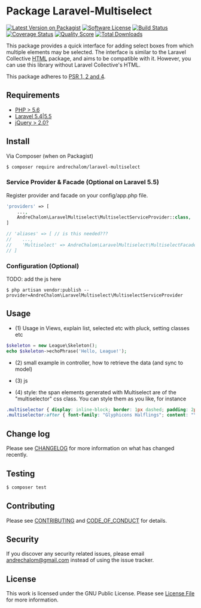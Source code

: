 # Package Laravel-Multiselect

[![Latest Version on Packagist][ico-version]][link-packagist]
[![Software License][ico-license]](LICENSE)
[![Build Status][ico-travis]][link-travis]
[![Coverage Status][ico-scrutinizer]][link-scrutinizer]
[![Quality Score][ico-code-quality]][link-code-quality]
[![Total Downloads][ico-downloads]][link-downloads]

This package provides a quick interface for adding select boxes from which multiple elements may be selected.
The interface is similar to the Laravel Collective [HTML](https://github.com/LaravelCollective/html/) package,
and aims to be compatible with it. However, you can use this library without Laravel Collective's HTML.

This package adheres to [PSR 1, 2 and 4](http://www.php-fig.org/psr/).

## Requirements

- [PHP > 5.6](http://php.net)
- [Laravel 5.4|5.5](https://github.com/laravel/framework)
- [jQuery > 2.0?](http://jquery.com)

## Install

Via Composer (when on Packagist)

``` bash
$ composer require andrechalom/laravel-multiselect
```

### Service Provider & Facade (Optional on Laravel 5.5)

Register provider and facade on your config/app.php file.

```php
'providers' => [
    ...,
    AndreChalom\LaravelMultiselect\MultiselectServiceProvider::class,
]

// 'aliases' => [ // is this needed???
//    ...,
//    'Multiselect' => AndreChalom\LaravelMultiselect\MultiselectFacade::class,
// ]
```

### Configuration (Optional)

TODO: add the js here
```
$ php artisan vendor:publish --provider=AndreChalom\LaravelMultiselect\MultiselectServiceProvider
```

## Usage

- (1) Usage in Views, explain list, selected etc with pluck, setting classes etc
``` php
$skeleton = new League\Skeleton();
echo $skeleton->echoPhrase('Hello, League!');
```
- (2) small example in controller, how to retrieve the data (and sync to model)

- (3) js

- (4) style: the span elements generated with Multiselect are of the "multiselector" css class. You can style them as you like, for instance

```css
.multiselector { display: inline-block; border: 1px dashed; padding: 2px; margin: 5px; cursor: pointer; }
.multiselector:after { font-family: "Glyphicons Halflings"; content: "\e014"; padding-left: 3px; }
```

## Change log

Please see [CHANGELOG](CHANGELOG.md) for more information on what has changed recently.

## Testing

``` bash
$ composer test
```

## Contributing

Please see [CONTRIBUTING](CONTRIBUTING.md) and [CODE_OF_CONDUCT](CODE_OF_CONDUCT.md) for details.

## Security

If you discover any security related issues, please email andrechalom@gmail.com instead of using the issue tracker.

## License

This work is licensed under the GNU Public License. Please see [License File](LICENSE) for more information.

[ico-version]: https://img.shields.io/packagist/v/:vendor/:package_name.svg?style=flat-square
[ico-license]: https://img.shields.io/badge/license-MIT-brightgreen.svg?style=flat-square
[ico-travis]: https://img.shields.io/travis/:vendor/:package_name/master.svg?style=flat-square
[ico-scrutinizer]: https://img.shields.io/scrutinizer/coverage/g/:vendor/:package_name.svg?style=flat-square
[ico-code-quality]: https://img.shields.io/scrutinizer/g/:vendor/:package_name.svg?style=flat-square
[ico-downloads]: https://img.shields.io/packagist/dt/:vendor/:package_name.svg?style=flat-square

[link-packagist]: https://packagist.org/packages/:vendor/:package_name
[link-travis]: https://travis-ci.org/:vendor/:package_name
[link-scrutinizer]: https://scrutinizer-ci.com/g/:vendor/:package_name/code-structure
[link-code-quality]: https://scrutinizer-ci.com/g/:vendor/:package_name
[link-downloads]: https://packagist.org/packages/:vendor/:package_name
[link-author]: https://github.com/:author_username
[link-contributors]: ../../contributors
